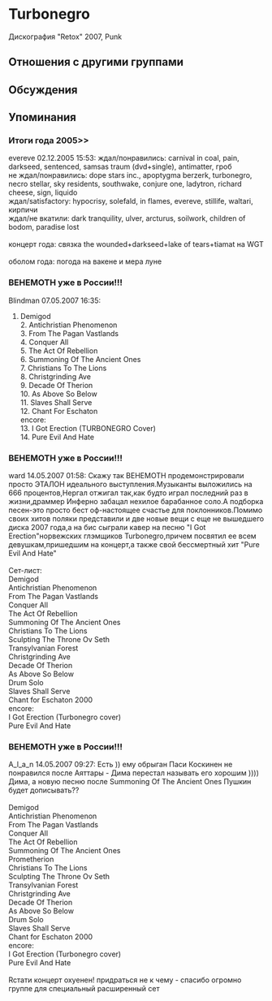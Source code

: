 # Turbonegro

Дискография
"Retox" 2007, Punk

## Отношения с другими группами


## Обсуждения


## Упоминания

### Итоги года 2005&gt;&gt;

evereve 02.12.2005 15:53:
ждал/понравились: carnival in coal, pain, darkseed,  sentenced, samsas traum (dvd+single), antimatter, гроб<BR>не ждал/понравились: dope stars inc., apoptygma berzerk, turbonegro, necro stellar, sky residents, southwake, conjure one, ladytron, richard cheese, sign, liquido<BR>ждал/satisfactory: hypocrisy, solefald, in flames, evereve, stillife, waltari, кирпичи <BR>ждал/не вкатили: dark tranquility, ulver, arcturus,  soilwork, children of bodom, paradise lost<BR><BR>концерт года: связка the wounded+darkseed+lake of tears+tiamat на WGT<BR><BR>оболом года: погода на вакене и мера луне

### BEHEMOTH уже в России!!!

Blindman 07.05.2007 16:35:
1. Demigod  <BR>2. Antichristian Phenomenon  <BR>3. From The Pagan Vastlands  <BR>4. Conquer All  <BR>5. The Act Of Rebellion  <BR>6. Summoning Of The Ancient Ones  <BR>7. Christians To The Lions  <BR>8. Christgrinding Ave<BR>9. Decade Of Therion  <BR>10. As Above So Below  <BR>11. Slaves Shall Serve  <BR>12. Chant For Eschaton  <BR>encore:<BR>13. I Got Erection (TURBONEGRO Cover)<BR>14. Pure Evil And Hate  <BR>

### BEHEMOTH уже в России!!!

ward 14.05.2007 01:58:
Скажу так BEHEMOTH продемонстрировали просто ЭТАЛОН идеального выступления.Музыканты выложились на 666 процентов,Нергал отжигал так,как будто играл последний раз в жизни,драммер Инферно забацал нехилое барабанное соло.А подборка песен-это просто бест оф-настоящее счастье для поклонников.Помимо своих хитов поляки представили и две новые вещи с еще не вышедшего диска 2007 года,а на бис сыграли кавер на песню "I Got Erection"норвежских глэмщиков Turbonegro,причем посвятил ее всем девушкам,пришедшим на концерт,а также свой бессмертный хит "Pure Evil And Hate" <BR><BR>Cет-лист: <BR>Demigod <BR>Antichristian Phenomenon <BR>From The Pagan Vastlands <BR>Conquer All <BR>The Act Of Rebellion <BR>Summoning Of The Ancient Ones <BR>Christians To The Lions <BR>Sculpting The Throne Ov Seth <BR>Transylvanian Forest <BR>Christgrinding Ave <BR>Decade Of Therion <BR>As Above So Below <BR>Drum Solo <BR>Slaves Shall Serve <BR>Chant for Eschaton 2000<BR>encore: <BR>I Got Erection (Turbonegro cover) <BR>Pure Evil And Hate 

### BEHEMOTH уже в России!!!

A_l_a_n 14.05.2007 09:27:
Есть )) ему обрыган Паси Коскинен не понравился после Аяттары - Дима перестал называть его хорошим ))))<BR>Дима, а новую песню после Summoning Of The Ancient Ones Пушкин будет дописывать??<BR><BR>Demigod<BR>Antichristian Phenomenon<BR>From The Pagan Vastlands<BR>Conquer All<BR>The Act Of Rebellion<BR>Summoning Of The Ancient Ones <BR>Prometherion<BR>Christians To The Lions<BR>Sculpting The Throne Ov Seth<BR>Transylvanian Forest<BR>Christgrinding Ave<BR>Decade Of Therion<BR>As Above So Below<BR>Drum Solo<BR>Slaves Shall Serve<BR>Chant for Eschaton 2000<BR>encore:<BR>I Got Erection (Turbonegro cover)<BR>Pure Evil And Hate<BR><BR>Rcтати концерт охуенен! придраться не к чему - спасибо огромно группе для специальный расширенный сет<BR>

